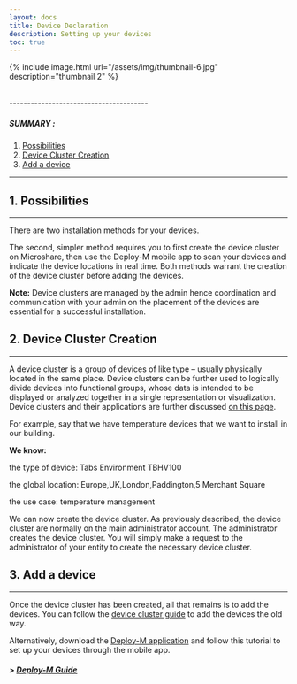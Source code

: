 ```yaml
---
layout: docs
title: Device Declaration
description: Setting up your devices
toc: true
---
```



{% include image.html url="/assets/img/thumbnail-6.jpg" description="thumbnail 2" %}

<br>
---------------------------------------

##### SUMMARY : 

1. [Possibilities](./#1-possibilities)
2. [Device Cluster Creation](./#2-device-cluster-creation)
2. [Add a device](./#3-add-a-device)

---------------------------------------


## 1. Possibilities
---------------------------------------

There are two installation methods for your devices. 

The second, simpler method requires you to first create the device cluster on Microshare, then use the Deploy-M mobile app to scan your devices and indicate the device locations in real time. Both methods warrant the creation of the device cluster before adding the devices. 

**Note:** Device clusters are managed by the admin hence coordination and communication with your admin on the placement of the devices are essential for a successful installation. 


## 2. Device Cluster Creation
---------------------------------------

A device cluster is a group of devices of like type – usually physically located in the same place. Device clusters can be further used to logically divide devices into functional groups, whose data is intended to be displayed or analyzed together in a single representation or visualization. Device clusters and their applications are further discussed [on this page](/docs/2/technical/microshare-platform/device-cluster-guide/).

For example, say that we have temperature devices that we want to install in our building.

**We know:**

the type of device: Tabs Environment TBHV100

the global location: Europe,UK,London,Paddington,5 Merchant Square

the use case: temperature management

We can now create the device cluster. As previously described, the device cluster are normally on the main administrator account. The administrator creates the device cluster. You will simply make a request to the administrator of your entity to create the necessary device cluster.

## 3. Add a device
---------------------------------------

Once the device cluster has been created, all that remains is to add the devices. You can follow the [device cluster guide](../../../technical/microshare-platform/device-cluster-guide/) to add the devices the old way. 

Alternatively, download the [Deploy-M application](../../deploy-m/download-the-app) and follow this tutorial to  set up your devices through the mobile app. 

##### > [Deploy-M Guide](../../deploy-m/app-guide)

 
